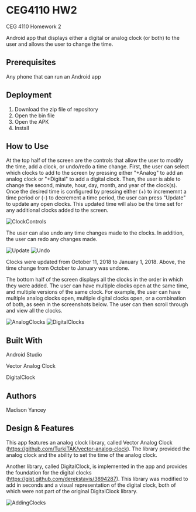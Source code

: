 # CEG4110 HW2
CEG 4110 Homework 2

Android app that displays either a digital or analog clock (or both) to the user and allows the user to change the time.

## Prerequisites
Any phone that can run an Android app

## Deployment
1. Download the zip file of repository
2. Open the bin file
3. Open the APK
4. Install 

## How to Use
At the top half of the screen are the controls that allow the user to modify the time, add a clock, or undo/redo a time change. First, the user can select which clocks to add to the screen by pressing either "+Analog" to add an analog clock or "+Digital" to add a digital clock. Then, the user is able to change the second, minute, hour, day, month, and year of the clock(s). Once the desired time is configured by pressing either (+) to incrememnt a time period or (-) to decrement a time period, the user can press "Update" to update any open clocks. This updated time will also be the time set for any additional clocks added to the screen.

![ClockControls](https://github.com/madison-yancey/CEG4110HW2/blob/master/Resources/ClockControls.PNG)

The user can also undo any time changes made to the clocks. In addition, the user can redo any changes made.

![Update](https://github.com/madison-yancey/CEG4110HW2/blob/master/Resources/Update.PNG)
![Undo](https://github.com/madison-yancey/CEG4110HW2/blob/master/Resources/Undo.PNG)

Clocks were updated from October 11, 2018 to January 1, 2018. Above, the time change from October to January was undone.

The bottom half of the screen displays all the clocks in the order in which they were added. The user can have multiple clocks open at the same time, and multiple versions of the same clock. For example, the user can have multiple analog clocks open, multiple digital clocks open, or a combination of both, as seen in the screenshots below. The user can then scroll through and view all the clocks. 

![AnalogClocks](https://github.com/madison-yancey/CEG4110HW2/blob/master/Resources/AddingClocks.PNG)
![DigitalClocks](https://github.com/madison-yancey/CEG4110HW2/blob/master/Resources/DigitalClocks.PNG)

## Built With
Android Studio

Vector Analog Clock

DigitalClock

## Authors
Madison Yancey

## Design & Features
This app features an analog clock library, called Vector Analog Clock (https://github.com/TurkiTAK/vector-analog-clock). The library provided the analog clock and the ability to set the time of the analog clock.

Another library, called DigitalClock, is implemented in the app and provides the foundation for the digital clocks (https://gist.github.com/derekstavis/3894287). This library was modified to add in seconds and a visual representation of the digital clock, both of which were not part of the original DigitalClock library.

![AddingClocks](https://github.com/madison-yancey/CEG4110HW2/blob/master/Resources/AddingClocks.PNG)
